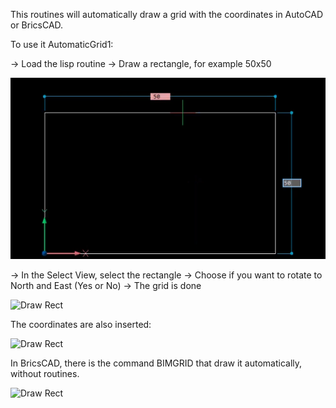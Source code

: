 This routines will automatically draw a grid with the coordinates in AutoCAD or BricsCAD.

To use it AutomaticGrid1:

-> Load the lisp routine
-> Draw a rectangle, for example 50x50

![Draw Rect](../Grid/images/img1.png)

-> In the Select View, select the rectangle
-> Choose if you want to rotate to North and East (Yes or No)
-> The grid is done

![Draw Rect](../Grid/images/img2.png)

The coordinates are also inserted:

![Draw Rect](../Grid/images/img3.png)

In BricsCAD, there is the command BIMGRID that draw it automatically, without routines.

![Draw Rect](../Grid/images/img4.png)
